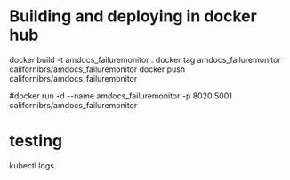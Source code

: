 # Building and deploying in docker hub
docker build -t amdocs_failuremonitor .
docker tag amdocs_failuremonitor californibrs/amdocs_failuremonitor
docker push californibrs/amdocs_failuremonitor


#docker run -d --name amdocs_failuremonitor -p 8020:5001 californibrs/amdocs_failuremonitor

# testing
kubectl logs <generated pod name>